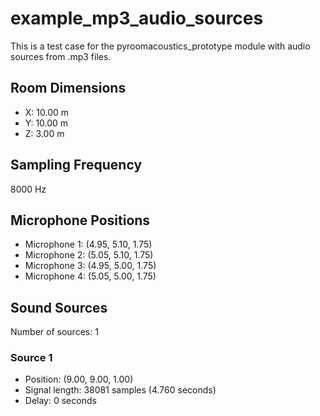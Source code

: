 # example_mp3_audio_sources

This is a test case for the pyroomacoustics_prototype module with audio sources from .mp3 files.

## Room Dimensions

- X: 10.00 m
- Y: 10.00 m
- Z: 3.00 m

## Sampling Frequency

8000 Hz

## Microphone Positions

- Microphone 1: (4.95, 5.10, 1.75)
- Microphone 2: (5.05, 5.10, 1.75)
- Microphone 3: (4.95, 5.00, 1.75)
- Microphone 4: (5.05, 5.00, 1.75)

## Sound Sources

Number of sources: 1

### Source 1
- Position: (9.00, 9.00, 1.00)
- Signal length: 38081 samples (4.760 seconds)
- Delay: 0 seconds

